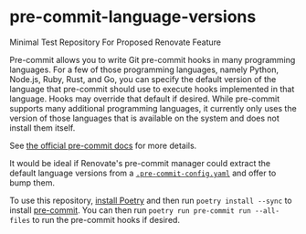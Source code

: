 # pre-commit-language-versions

Minimal Test Repository For Proposed Renovate Feature

Pre-commit allows you to write Git pre-commit hooks in many programming
languages. For a few of those programming languages, namely Python, Node.js,
Ruby, Rust, and Go, you can specify the default version of the language that
pre-commit should use to execute hooks implemented in that language. Hooks may
override that default if desired. While pre-commit supports many additional
programming languages, it currently only uses the version of those languages
that is available on the system and does not install them itself.

See
[the official pre-commit docs](https://pre-commit.com/#overriding-language-version)
for more details.

It would be ideal if Renovate's pre-commit manager could extract the default
language versions from a [`.pre-commit-config.yaml`](.pre-commit-config.yaml)
and offer to bump them.

To use this repository,
[install Poetry](https://python-poetry.org/docs/#installation) and then run
`poetry install --sync` to install [pre-commit](https://pre-commit.com). You can
then run `poetry run pre-commit run --all-files` to run the pre-commit hooks if
desired.
